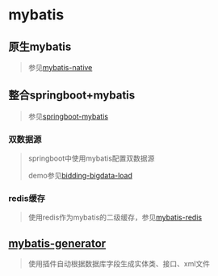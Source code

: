 # mybatis

## 原生mybatis

> 参见[mybatis-native](./mybatis-native)

## 整合springboot+mybatis

> 参见[springboot-mybatis](./springboot-mybatis/README.md) 

### 双数据源

> springboot中使用mybatis配置双数据源
>
> demo参见[bidding-bigdata-load](https://github.com/Mshuyan/bidding-bigdata-load) 

### redis缓存

> 使用redis作为mybatis的二级缓存，参见[mybatis-redis](./mybatis-redis) 

## [mybatis-generator](./mybatis-generator)

> 使用插件自动根据数据库字段生成实体类、接口、xml文件



